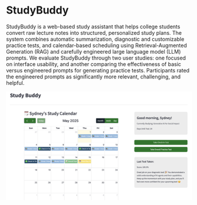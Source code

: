 # StudyBuddy
StudyBuddy is a web-based study assistant that helps college students convert raw lecture notes into structured, personalized study plans. The system combines automatic summarization, diagnostic and customizable practice tests, and calendar-based scheduling using Retrieval-Augmented Generation (RAG) and carefully engineered large language model (LLM) prompts.
We evaluate StudyBuddy through two user studies: one focused on interface usability, and another comparing the effectiveness of basic versus engineered prompts for generating practice tests. Participants rated the engineered prompts as significantly more relevant, challenging, and helpful.

![StudyBuddy Home Page](https://github.com/sydneybulatao/StudyBuddy/blob/main/study_calendar_home.png)
